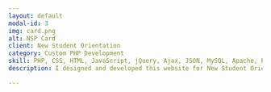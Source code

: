 ```yaml
---
layout: default
modal-id: 3
img: card.png
alt: NSP Card
client: New Student Orientation
category: Custom PHP Development
skill: PHP, CSS, HTML, JavaScript, jQuery, Ajax, JSON, MySQL, Apache, Photoshop, Git, BitBucket
description: I designed and developed this website for New Student Orientation Office. The website has front end interface and administration interface, the users will have access based on their access level. Through the front end interface, the regular users can assign keys or cards to the students, return keys or cards from the students, replace keys or cards, search keys or cards, view keys or cards reports. In the administration area, the site administrators can do session close to send out notification email to project managers, can generate reports by setting up various parameters. They can also add/update/delete Keys and Cards, add/update/delete sessions. This website is used by the New Student Orientation Office when there is orientation session in place. <br><br>I coded the entire website from scratch. I have worked through all phases of this project. <ul><li>Met with stakeholders to define requirements, wrote requirement analysis</li><li>Communicate regularly and fluidly with all stakeholders. Provide accurate and consistent updates on project progress and status</li><li>Designed graphics, contents, application architecture and interface</li><li>Designed and created database tables. Set up index to improve performance</li><li>Developed the full stack application code (front end interface, back up application logic, data operations, cron jobs)</li><li>Wrote user instructions with details and screenshots to help end users. Wrote technical documentation to share knowledge with team members </li><li>Provide continuous user support and take accountability of the entire lifecycle of this website</li></ul><br><i>This website is IP restricted and only accessible from limited IP addresses.</i> 

---
```

